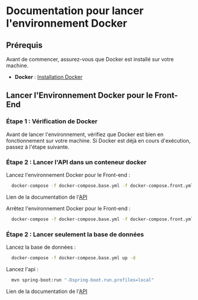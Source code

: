 # Documentation pour lancer l'environnement Docker

## Prérequis

Avant de commencer, assurez-vous que Docker est installé sur votre machine.

- **Docker** : [Installation Docker](https://www.docker.com/get-started)

## Lancer l'Environnement Docker pour le Front-End

### Étape 1 : Vérification de Docker

Avant de lancer l'environnement, vérifiez que Docker est bien en fonctionnement sur votre machine. Si Docker est déjà en cours d'exécution, passez à l'étape suivante.

### Étape 2 : Lancer l'API dans un conteneur docker

Lancez l'environnement Docker pour le Front-end :

```bash
  docker-compose -f docker-compose.base.yml -f docker-compose.front.yml up -d
```

Lien de la documentation de l'[API](http://localhost:8080/swagger-ui/index.html#/)

Arrêtez l'environnement Docker pour le Front-end :

```bash
  docker-compose -f docker-compose.base.yml -f docker-compose.front.yml down
```

### Étape 2 : Lancer seulement la base de données

Lancez la base de données :

```bash
  docker-compose -f docker-compose.base.yml up -d
```

Lancez l'api :

```bash
  mvn spring-boot:run "-Dspring-boot.run.profiles=local"
```

Lien de la documentation de l'[API](http://localhost:8080/swagger-ui/index.html#/)
